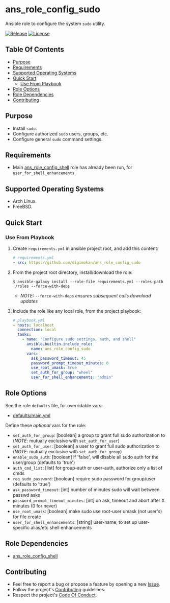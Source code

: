 # ans_role_config_sudo

Ansible role to configure the system `sudo` utility.

[![Release](https://img.shields.io/github/release/digimokan/ans_role_config_sudo.svg?label=release)](https://github.com/digimokan/ans_role_config_sudo/releases/latest "Latest Release Notes")
[![License](https://img.shields.io/badge/license-MIT-blue.svg?label=license)](LICENSE.md "Project License")

## Table Of Contents

* [Purpose](#purpose)
* [Requirements](#requirements)
* [Supported Operating Systems](#supported-operating-systems)
* [Quick Start](#quick-start)
    * [Use From Playbook](#use-from-playbook)
* [Role Options](#role-options)
* [Role Dependencies](#role-dependencies)
* [Contributing](#contributing)

## Purpose

* Install `sudo`.
* Configure authorized `sudo` users, groups, etc.
* Configure general `sudo` command settings.

## Requirements

* Main [ans_role_config_shell](https://github.com/digimokan/ans_role_config_shell)
  role has already been run, for `user_for_shell_enhancements`.

## Supported Operating Systems

* Arch Linux.
* FreeBSD.

## Quick Start

### Use From Playbook

1. Create `requirements.yml` in ansible project root, and add this content:

   ```yaml
   # requirements.yml
   - src: https://github.com/digimokan/ans_role_config_sudo
   ```

2. From the project root directory, install/download the role:

   ```shell
   $ ansible-galaxy install --role-file requirements.yml --roles-path ./roles --force-with-deps
   ```

   * _NOTE:_ `--force-with-deps` _ensures subsequent calls download updates_

3. Include the role like any local role, from the project playbook:

   ```yaml
   # playbook.yml
   - hosts: localhost
     connection: local
     tasks:
       - name: "Configure sudo settings, auth, and shell"
         ansible.builtin.include_role:
           name: ans_role_config_sudo
         vars:
           ask_password_timeout: 45
           password_prompt_timeout_minutes: 0
           use_root_umask: true
           set_auth_for_group: "wheel"
           user_for_shell_enhancements: "admin"
   ```

## Role Options

See the role `defaults` file, for overridable vars:

  * [defaults/main.yml](../defaults/main.yml)

Define these _optional_ vars for the role:

  * `set_auth_for_group`: [boolean] a group to grant full sudo authorization to
    (_NOTE_: mutually exclusive with `set_auth_for_user`)
  * `set_auth_for_user`: [boolean] a user to grant full sudo authorization to
    (_NOTE_: mutually exclusive with `set_auth_for_group`)
  * `enable_sudo_auth`: [boolean] if 'false', will disable all sudo auth for the
    user/group (defaults to 'true')
  * `auth_cmd_list`: [list] for group-auth or user-auth, authorize only a list
    of cmds
  * `req_sudo_password`: [boolean] require sudo password for group/user
    (defaults to 'true')
  * `ask_password_timeout`: [int] number of minutes sudo will wait between
    passwd asks
  * `password_prompt_timeout_minutes`: [int] on ask, timeout and abort after X
    minutes (0 for never)
  * `use_root_umask`: [boolean] make sudo use root-user umask (not user's) for
    file create
  * `user_for_shell_enhancements`: [string] user-name, to set up user-specific
    alias/etc shell enhancements

## Role Dependencies

* [ans_role_config_shell](https://github.com/digimokan/ans_role_config_shell)

## Contributing

* Feel free to report a bug or propose a feature by opening a new
  [Issue](https://github.com/digimokan/ans_role_config_sudo/issues).
* Follow the project's [Contributing](CONTRIBUTING.md) guidelines.
* Respect the project's [Code Of Conduct](CODE_OF_CONDUCT.md).

